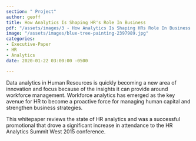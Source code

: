 ```yaml
---
section: " Project"
author: geoff
title: How Analytics Is Shaping HR's Role In Business
pdf: "/assets/images/3 - How Analytics Is Shaping HRs Role In Business.pdf"
image: "/assets/images/blue-tree-painting-2397989.jpg"
categories:
- Executive-Paper
- HR
- Analytics
date: 2020-01-22 03:00:00 -0500

---
```

Data analytics in Human Resources is quickly becoming a new area of innovation and focus because of the insights it can provide around workforce management. Workforce analytics has emerged as the key avenue for HR to become a proactive force for managing human capital and strengthen business strategies.

This whitepaper reviews the state of HR analytics and was a successful promotional that drove a significant increase in attendance to the HR Analytics Summit West 2015 conference.
